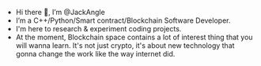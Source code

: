 - Hi there 👋, I’m @JackAngle
- I’m a C++/Python/Smart contract/Blockchain Software Developer.
- I'm here to research & experiment coding projects.
- At the moment, Blockchain space contains a lot of interest thing that you will wanna learn. It's not just crypto,
it's about new technology that gonna change the work like the way internet did.

<!---
JackAngle/JackAngle is a ✨ special ✨ repository because its `README.md` (this file) appears on your GitHub profile.
You can click the Preview link to take a look at your changes.
--->
